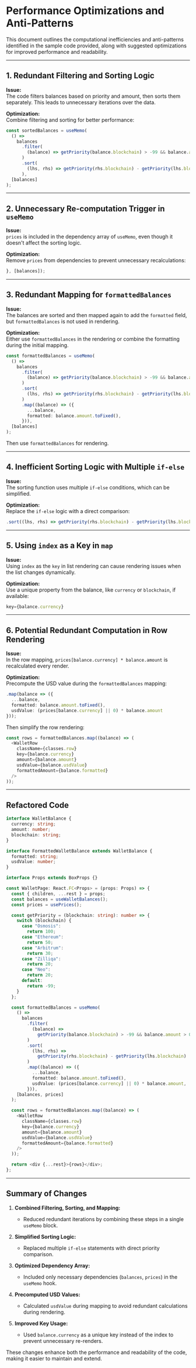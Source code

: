 # Performance Optimizations and Anti-Patterns

This document outlines the computational inefficiencies and anti-patterns identified in the sample code provided, along with suggested optimizations for improved performance and readability.

---

## 1. Redundant Filtering and Sorting Logic

**Issue:**  
The code filters balances based on priority and amount, then sorts them separately. This leads to unnecessary iterations over the data.

**Optimization:**  
Combine filtering and sorting for better performance:

```typescript
const sortedBalances = useMemo(
  () =>
    balances
      .filter(
        (balance) => getPriority(balance.blockchain) > -99 && balance.amount > 0
      )
      .sort(
        (lhs, rhs) => getPriority(rhs.blockchain) - getPriority(lhs.blockchain)
      ),
  [balances]
);
```

---

## 2. Unnecessary Re-computation Trigger in `useMemo`

**Issue:**  
`prices` is included in the dependency array of `useMemo`, even though it doesn't affect the sorting logic.

**Optimization:**  
Remove `prices` from dependencies to prevent unnecessary recalculations:

```typescript
}, [balances]);
```

---

## 3. Redundant Mapping for `formattedBalances`

**Issue:**  
The balances are sorted and then mapped again to add the `formatted` field, but `formattedBalances` is not used in rendering.

**Optimization:**  
Either use `formattedBalances` in the rendering or combine the formatting during the initial mapping.

```typescript
const formattedBalances = useMemo(
  () =>
    balances
      .filter(
        (balance) => getPriority(balance.blockchain) > -99 && balance.amount > 0
      )
      .sort(
        (lhs, rhs) => getPriority(rhs.blockchain) - getPriority(lhs.blockchain)
      )
      .map((balance) => ({
        ...balance,
        formatted: balance.amount.toFixed(),
      })),
  [balances]
);
```

Then use `formattedBalances` for rendering.

---

## 4. Inefficient Sorting Logic with Multiple `if-else`

**Issue:**  
The sorting function uses multiple `if-else` conditions, which can be simplified.

**Optimization:**  
Replace the `if-else` logic with a direct comparison:

```typescript
.sort((lhs, rhs) => getPriority(rhs.blockchain) - getPriority(lhs.blockchain))
```

---

## 5. Using `index` as a Key in `map`

**Issue:**  
Using `index` as the `key` in list rendering can cause rendering issues when the list changes dynamically.

**Optimization:**  
Use a unique property from the balance, like `currency` or `blockchain`, if available:

```typescript
key={balance.currency}
```

---

## 6. Potential Redundant Computation in Row Rendering

**Issue:**  
In the row mapping, `prices[balance.currency] * balance.amount` is recalculated every render.

**Optimization:**  
Precompute the USD value during the `formattedBalances` mapping:

```typescript
.map(balance => ({
  ...balance,
  formatted: balance.amount.toFixed(),
  usdValue: (prices[balance.currency] || 0) * balance.amount
}));
```

Then simplify the row rendering:

```typescript
const rows = formattedBalances.map((balance) => (
  <WalletRow
    className={classes.row}
    key={balance.currency}
    amount={balance.amount}
    usdValue={balance.usdValue}
    formattedAmount={balance.formatted}
  />
));
```

---

## Refactored Code

```typescript
interface WalletBalance {
  currency: string;
  amount: number;
  blockchain: string;
}

interface FormattedWalletBalance extends WalletBalance {
  formatted: string;
  usdValue: number;
}

interface Props extends BoxProps {}

const WalletPage: React.FC<Props> = (props: Props) => {
  const { children, ...rest } = props;
  const balances = useWalletBalances();
  const prices = usePrices();

  const getPriority = (blockchain: string): number => {
    switch (blockchain) {
      case "Osmosis":
        return 100;
      case "Ethereum":
        return 50;
      case "Arbitrum":
        return 30;
      case "Zilliqa":
        return 20;
      case "Neo":
        return 20;
      default:
        return -99;
    }
  };

  const formattedBalances = useMemo(
    () =>
      balances
        .filter(
          (balance) =>
            getPriority(balance.blockchain) > -99 && balance.amount > 0
        )
        .sort(
          (lhs, rhs) =>
            getPriority(rhs.blockchain) - getPriority(lhs.blockchain)
        )
        .map((balance) => ({
          ...balance,
          formatted: balance.amount.toFixed(),
          usdValue: (prices[balance.currency] || 0) * balance.amount,
        })),
    [balances, prices]
  );

  const rows = formattedBalances.map((balance) => (
    <WalletRow
      className={classes.row}
      key={balance.currency}
      amount={balance.amount}
      usdValue={balance.usdValue}
      formattedAmount={balance.formatted}
    />
  ));

  return <div {...rest}>{rows}</div>;
};
```

---

## Summary of Changes

1. **Combined Filtering, Sorting, and Mapping:**

   - Reduced redundant iterations by combining these steps in a single `useMemo` block.

2. **Simplified Sorting Logic:**

   - Replaced multiple `if-else` statements with direct priority comparison.

3. **Optimized Dependency Array:**

   - Included only necessary dependencies (`balances`, `prices`) in the `useMemo` hook.

4. **Precomputed USD Values:**

   - Calculated `usdValue` during mapping to avoid redundant calculations during rendering.

5. **Improved Key Usage:**
   - Used `balance.currency` as a unique key instead of the index to prevent unnecessary re-renders.

These changes enhance both the performance and readability of the code, making it easier to maintain and extend.
